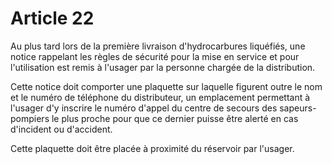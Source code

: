# Article 22

Au plus tard lors de la première livraison d'hydrocarbures liquéfiés, une notice rappelant les règles de sécurité pour la mise en service et pour l'utilisation est remis à l'usager par la personne chargée de la distribution.

Cette notice doit comporter une plaquette sur laquelle figurent outre le nom et le numéro de téléphone du distributeur, un emplacement permettant à l'usager d'y inscrire le numéro d'appel du centre de secours des sapeurs-pompiers le plus proche pour que ce dernier puisse être alerté en cas d'incident ou d'accident.

Cette plaquette doit être placée à proximité du réservoir par l'usager.
